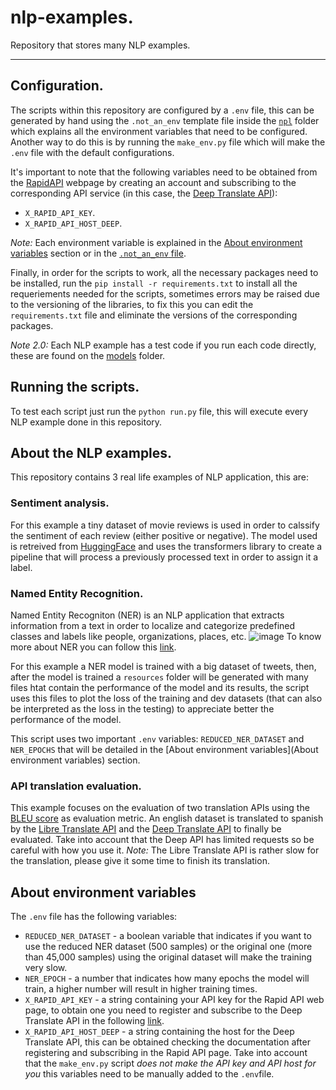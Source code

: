# nlp-examples.
Repository that stores many NLP examples.

-----------------------------------------------------------------------

## Configuration.
The scripts within this repository are configured by a `.env` file, this can be generated by hand using the `.not_an_env` template file inside the [`npl`](https://github.com/tamagochi-descompuesto/nlp-examples/tree/main/nlp) folder which explains all the environment variables that need to be configured. Another way to do this is by running the `make_env.py` file which will make the `.env` file with the default configurations. 

It's important to note that the following variables need to be obtained from the [RapidAPI](https://rapidapi.com/hub) webpage by creating an account and subscribing to the corresponding API service (in this case, the [Deep Translate API](https://rapidapi.com/gatzuma/api/deep-translate1/)):
* `X_RAPID_API_KEY`.
* `X_RAPID_API_HOST_DEEP`.

*Note:* Each environment variable is explained in the [About environment variables](#about-environment-variables) section or in the [`.not_an_env` file](https://github.com/tamagochi-descompuesto/nlp-examples/blob/main/nlp/.not_an_env).

Finally, in order for the scripts to work, all the necessary packages need to be installed, run the `pip install -r requirements.txt` to install all the requeriements needed for the scripts, sometimes errors may be raised due to the versioning of the libraries, to fix this you can edit the `requirements.txt` file and eliminate the versions of the corresponding packages.

*Note 2.0:* Each NLP example has a test code if you run each code directly, these are found on the [models](https://github.com/tamagochi-descompuesto/nlp-examples/tree/main/nlp/models) folder.

## Running the scripts.
To test each script just run the `python run.py` file, this will execute every NLP example done in this repository.

## About the NLP examples.
This repository contains 3 real life examples of NLP application, this are:
### Sentiment analysis.
For this example a tiny dataset of movie reviews is used in order to calssify the sentiment of each review (either positive or negative). The model used is retreived from [HuggingFace](https://huggingface.co) and uses the transformers library to create a pipeline that will process a previously processed text in order to assign it a label.
### Named Entity Recognition.
Named Entity Recogniton (NER) is an NLP application that extracts information from a text in order to localize and categorize predefined classes and labels like people, organizations, places, etc. 
![image](https://user-images.githubusercontent.com/58601226/200972256-6e47b2d9-7969-4c2a-85a8-ef93c2aff077.png)
To know more about NER you can follow this [link](https://en.wikipedia.org/wiki/Named-entity_recognition).

For this example a NER model is trained with a big dataset of tweets, then, after the model is trained a `resources` folder will be generated with many files htat contain the performance of the model and its results, the script uses this files to plot the loss of the training and dev datasets (that can also be interpreted as the loss in the testing) to appreciate better the performance of the model.

This script uses two important `.env` variables: `REDUCED_NER_DATASET` and `NER_EPOCHS` that will be detailed in the [About environment variables](About environment variables) section.
### API translation evaluation.
This example focuses on the evaluation of two translation APIs using the [BLEU score](https://www.askpython.com/python/bleu-score) as evaluation metric. An english dataset is translated to spanish by the [Libre Translate API](https://github.com/LibreTranslate/LibreTranslate) and the [Deep Translate API](https://rapidapi.com/gatzuma/api/deep-translate1/) to finally be evaluated. Take into account that the Deep API has limited requests so be careful with how you use it. 
*Note:* The Libre Translate API is rather slow for the translation, please give it some time to finish its translation.

## About environment variables
The `.env` file has the following variables:
* `REDUCED_NER_DATASET` - a boolean variable that indicates if you want to use the reduced NER dataset (500 samples) or the original one (more than 45,000 samples) using the original dataset will make the training very slow.
* `NER_EPOCH` - a number that indicates how many epochs the model will train, a higher number will result in higher training times.
* `X_RAPID_API_KEY` - a string containing your API key for the Rapid API web page, to obtain one you need to register and subscribe to the Deep Translate API in the following [link](https://rapidapi.com/hub).
* `X_RAPID_API_HOST_DEEP` - a string containing the host for the Deep Translate API, this can be obtained checking the documentation after registering and subscribing in the Rapid API page.
Take into account that the `make_env.py` script *does not make the API key and API host for you* this variables need to be manually added to the `.env`file.
